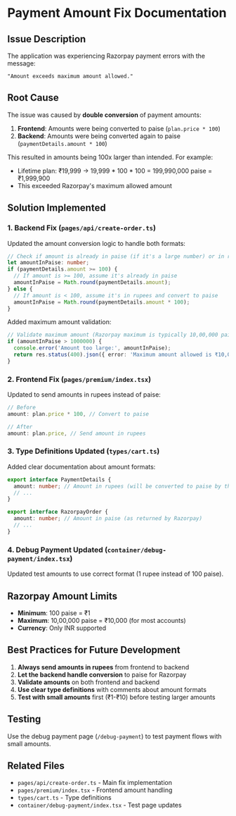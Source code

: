 # Payment Amount Fix Documentation

## Issue Description

The application was experiencing Razorpay payment errors with the message:
```
"Amount exceeds maximum amount allowed."
```

## Root Cause

The issue was caused by **double conversion** of payment amounts:

1. **Frontend**: Amounts were being converted to paise (`plan.price * 100`)
2. **Backend**: Amounts were being converted again to paise (`paymentDetails.amount * 100`)

This resulted in amounts being 100x larger than intended. For example:
- Lifetime plan: ₹19,999 → 19,999 * 100 * 100 = 199,990,000 paise = ₹1,999,900
- This exceeded Razorpay's maximum allowed amount

## Solution Implemented

### 1. Backend Fix (`pages/api/create-order.ts`)

Updated the amount conversion logic to handle both formats:

```typescript
// Check if amount is already in paise (if it's a large number) or in rupees
let amountInPaise: number;
if (paymentDetails.amount >= 100) {
  // If amount is >= 100, assume it's already in paise
  amountInPaise = Math.round(paymentDetails.amount);
} else {
  // If amount is < 100, assume it's in rupees and convert to paise
  amountInPaise = Math.round(paymentDetails.amount * 100);
}
```

Added maximum amount validation:
```typescript
// Validate maximum amount (Razorpay maximum is typically 10,00,000 paise = ₹10,000)
if (amountInPaise > 1000000) {
  console.error('Amount too large:', amountInPaise);
  return res.status(400).json({ error: 'Maximum amount allowed is ₹10,000' });
}
```

### 2. Frontend Fix (`pages/premium/index.tsx`)

Updated to send amounts in rupees instead of paise:

```typescript
// Before
amount: plan.price * 100, // Convert to paise

// After
amount: plan.price, // Send amount in rupees
```

### 3. Type Definitions Updated (`types/cart.ts`)

Added clear documentation about amount formats:

```typescript
export interface PaymentDetails {
  amount: number; // Amount in rupees (will be converted to paise by the API)
  // ...
}

export interface RazorpayOrder {
  amount: number; // Amount in paise (as returned by Razorpay)
  // ...
}
```

### 4. Debug Payment Updated (`container/debug-payment/index.tsx`)

Updated test amounts to use correct format (1 rupee instead of 100 paise).

## Razorpay Amount Limits

- **Minimum**: 100 paise = ₹1
- **Maximum**: 10,00,000 paise = ₹10,000 (for most accounts)
- **Currency**: Only INR supported

## Best Practices for Future Development

1. **Always send amounts in rupees** from frontend to backend
2. **Let the backend handle conversion** to paise for Razorpay
3. **Validate amounts** on both frontend and backend
4. **Use clear type definitions** with comments about amount formats
5. **Test with small amounts** first (₹1-₹10) before testing larger amounts

## Testing

Use the debug payment page (`/debug-payment`) to test payment flows with small amounts.

## Related Files

- `pages/api/create-order.ts` - Main fix implementation
- `pages/premium/index.tsx` - Frontend amount handling
- `types/cart.ts` - Type definitions
- `container/debug-payment/index.tsx` - Test page updates

